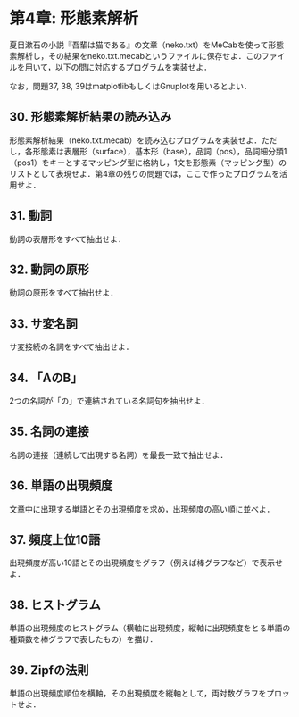 第4章: 形態素解析
===
夏目漱石の小説『吾輩は猫である』の文章（neko.txt）をMeCabを使って形態素解析し，その結果をneko.txt.mecabというファイルに保存せよ．このファイルを用いて，以下の問に対応するプログラムを実装せよ．

なお，問題37, 38, 39はmatplotlibもしくはGnuplotを用いるとよい．

## 30. 形態素解析結果の読み込み

形態素解析結果（neko.txt.mecab）を読み込むプログラムを実装せよ．ただし，各形態素は表層形（surface），基本形（base），品詞（pos），品詞細分類1（pos1）をキーとするマッピング型に格納し，1文を形態素（マッピング型）のリストとして表現せよ．第4章の残りの問題では，ここで作ったプログラムを活用せよ．

## 31. 動詞

動詞の表層形をすべて抽出せよ．

## 32. 動詞の原形

動詞の原形をすべて抽出せよ．

## 33. サ変名詞

サ変接続の名詞をすべて抽出せよ．

## 34. 「AのB」

2つの名詞が「の」で連結されている名詞句を抽出せよ．

## 35. 名詞の連接

名詞の連接（連続して出現する名詞）を最長一致で抽出せよ．

## 36. 単語の出現頻度

文章中に出現する単語とその出現頻度を求め，出現頻度の高い順に並べよ．

## 37. 頻度上位10語

出現頻度が高い10語とその出現頻度をグラフ（例えば棒グラフなど）で表示せよ．

## 38. ヒストグラム

単語の出現頻度のヒストグラム（横軸に出現頻度，縦軸に出現頻度をとる単語の種類数を棒グラフで表したもの）を描け．

## 39. Zipfの法則

単語の出現頻度順位を横軸，その出現頻度を縦軸として，両対数グラフをプロットせよ．
